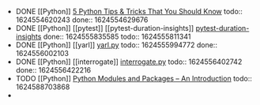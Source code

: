 - DONE [[Python]] [5 Python Tips & Tricks That You Should Know](https://youtu.be/XVB3dZ4H_AI)
  todo:: 1624554620243
  done:: 1624554629676
- DONE [[Python]] [[pytest]] [[pytest-duration-insights]] [pytest-duration-insights](https://calmcode.io/labs/pytest-duration-insights.html)
  done:: 1624555835585
  todo:: 1624555811341
- DONE [[Python]] [[yarl]] [yarl.py](https://calmcode.io/shorts/yarl.py.html)
  todo:: 1624555994772
  done:: 1624556002103
- DONE [[Python]] [[interrogate]] [interrogate.py](https://calmcode.io/shorts/interrogate.py.html)
  todo:: 1624556402742
  done:: 1624556422216
- TODO [[Python]] [Python Modules and Packages – An Introduction](https://realpython.com/python-modules-packages/)
  todo:: 1624588703868
-
